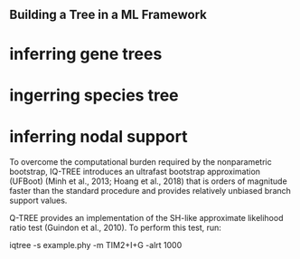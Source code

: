 ## Building a Tree in a ML Framework

# inferring gene trees

# ingerring species tree

# inferring nodal support


To overcome the computational burden required by the nonparametric bootstrap, IQ-TREE introduces an ultrafast bootstrap approximation (UFBoot) (Minh et al., 2013; Hoang et al., 2018) that is orders of magnitude faster than the standard procedure and provides relatively unbiased branch support values. 

Q-TREE provides an implementation of the SH-like approximate likelihood ratio test (Guindon et al., 2010). To perform this test, run:

iqtree -s example.phy -m TIM2+I+G -alrt 1000